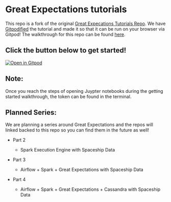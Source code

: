 # Great Expectations tutorials

This repo is a fork of the original [Great Expecations Tutorials Repo](https://github.com/superconductive/ge_tutorials). We have [Gitpodified](https://gitpod.io/) the tutorial and made it so that it can be run on your browser via Gitpod! The walkthrough for this repo can be found [here](https://docs.greatexpectations.io/docs/tutorials/getting_started/tutorial_overview).

## Click the button below to get started!
[![Open in Gitpod](https://gitpod.io/button/open-in-gitpod.svg)](https://gitpod.io/#https://github.com/Anant/ge_tutorials)

## Note:
Once you reach the steps of opening Juypter notebooks during the getting started walkthrough, the token can be found in the terminal.

## Planned Series:
We are planning a series around Great Expectations and the repos will linked backed to this repo so you can find them in the future as well!

- Part 2
  - Spark Execution Engine with Spaceship Data

- Part 3
  - Airflow + Spark + Great Expectations with Spaceship Data

- Part 4
  - Airflow + Spark + Great Expectations +  Cassandra with Spaceship Data
